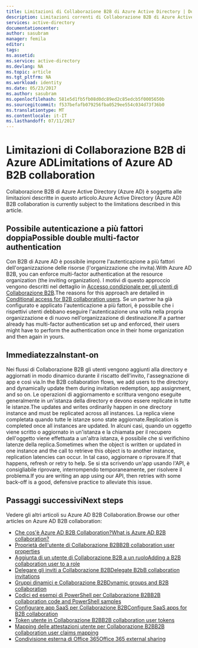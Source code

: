 ```yaml
---
title: Limitazioni di Collaborazione B2B di Azure Active Directory | Documentazione Microsoft
description: Limitazioni correnti di Collaborazione B2B di Azure Active Directory
services: active-directory
documentationcenter: 
author: sasubram
manager: femila
editor: 
tags: 
ms.assetid: 
ms.service: active-directory
ms.devlang: NA
ms.topic: article
ms.tgt_pltfrm: NA
ms.workload: identity
ms.date: 05/23/2017
ms.author: sasubram
ms.openlocfilehash: 581e5d1fb5fb08d0dc89ed2c85edcb5f0005650b
ms.sourcegitcommit: f537befafb079256fba0529ee554c034d73f36b0
ms.translationtype: MT
ms.contentlocale: it-IT
ms.lasthandoff: 07/11/2017
---
```

# <a name="limitations-of-azure-ad-b2b-collaboration"></a><span data-ttu-id="2de08-103">Limitazioni di Collaborazione B2B di Azure AD</span><span class="sxs-lookup"><span data-stu-id="2de08-103">Limitations of Azure AD B2B collaboration</span></span>
<span data-ttu-id="2de08-104">Collaborazione B2B di Azure Active Directory (Azure AD) è soggetta alle limitazioni descritte in questo articolo.</span><span class="sxs-lookup"><span data-stu-id="2de08-104">Azure Active Directory (Azure AD) B2B collaboration is currently subject to the limitations described in this article.</span></span>

## <a name="possible-double-multi-factor-authentication"></a><span data-ttu-id="2de08-105">Possibile autenticazione a più fattori doppia</span><span class="sxs-lookup"><span data-stu-id="2de08-105">Possible double multi-factor authentication</span></span>
<span data-ttu-id="2de08-106">Con B2B di Azure AD è possibile imporre l'autenticazione a più fattori dell'organizzazione delle risorse (l'organizzazione che invita).</span><span class="sxs-lookup"><span data-stu-id="2de08-106">With Azure AD B2B, you can enforce multi-factor authentication at the resource organization (the inviting organization).</span></span> <span data-ttu-id="2de08-107">I motivi di questo approccio vengono descritti nel dettaglio in [Accesso condizionale per gli utenti di Collaborazione B2B](active-directory-b2b-mfa-instructions.md).</span><span class="sxs-lookup"><span data-stu-id="2de08-107">The reasons for this approach are detailed in [Conditional access for B2B collaboration users](active-directory-b2b-mfa-instructions.md).</span></span> <span data-ttu-id="2de08-108">Se un partner ha già configurato e applicato l'autenticazione a più fattori, è possibile che i rispettivi utenti debbano eseguire l'autenticazione una volta nella propria organizzazione e di nuovo nell'organizzazione di destinazione.</span><span class="sxs-lookup"><span data-stu-id="2de08-108">If a partner already has multi-factor authentication set up and enforced, their users might have to perform the authentication once in their home organization and then again in yours.</span></span>

## <a name="instant-on"></a><span data-ttu-id="2de08-109">Immediatezza</span><span class="sxs-lookup"><span data-stu-id="2de08-109">Instant-on</span></span>
<span data-ttu-id="2de08-110">Nei flussi di Collaborazione B2B gli utenti vengono aggiunti alla directory e aggiornati in modo dinamico durante il riscatto dell'invito, l'assegnazione di app e così via.</span><span class="sxs-lookup"><span data-stu-id="2de08-110">In the B2B collaboration flows, we add users to the directory and dynamically update them during invitation redemption, app assignment, and so on.</span></span> <span data-ttu-id="2de08-111">Le operazioni di aggiornamento e scrittura vengono eseguite generalmente in un'istanza della directory e devono essere replicate in tutte le istanze.</span><span class="sxs-lookup"><span data-stu-id="2de08-111">The updates and writes ordinarily happen in one directory instance and must be replicated across all instances.</span></span> <span data-ttu-id="2de08-112">La replica viene completata quando tutte le istanze sono state aggiornate.</span><span class="sxs-lookup"><span data-stu-id="2de08-112">Replication is completed once all instances are updated.</span></span> <span data-ttu-id="2de08-113">In alcuni casi, quando un oggetto viene scritto o aggiornato in un'istanza e la chiamata per il recupero dell'oggetto viene effettuata a un'altra istanza, è possibile che si verifichino latenze della replica.</span><span class="sxs-lookup"><span data-stu-id="2de08-113">Sometimes when the object is written or updated in one instance and the call to retrieve this object is to another instance, replication latencies can occur.</span></span> <span data-ttu-id="2de08-114">In tal caso, aggiornare o riprovare.</span><span class="sxs-lookup"><span data-stu-id="2de08-114">If that happens, refresh or retry to help.</span></span> <span data-ttu-id="2de08-115">Se si sta scrivendo un'app usando l'API, è consigliabile riprovare, interrompendo temporaneamente, per risolvere il problema.</span><span class="sxs-lookup"><span data-stu-id="2de08-115">If you are writing an app using our API, then retries with some back-off is a good, defensive practice to alleviate this issue.</span></span>

## <a name="next-steps"></a><span data-ttu-id="2de08-116">Passaggi successivi</span><span class="sxs-lookup"><span data-stu-id="2de08-116">Next steps</span></span>

<span data-ttu-id="2de08-117">Vedere gli altri articoli su Azure AD B2B Collaboration.</span><span class="sxs-lookup"><span data-stu-id="2de08-117">Browse our other articles on Azure AD B2B collaboration:</span></span>

* [<span data-ttu-id="2de08-118">Che cos'è Azure AD B2B Collaboration?</span><span class="sxs-lookup"><span data-stu-id="2de08-118">What is Azure AD B2B collaboration?</span></span>](active-directory-b2b-what-is-azure-ad-b2b.md)
* [<span data-ttu-id="2de08-119">Proprietà dell'utente di Collaborazione B2B</span><span class="sxs-lookup"><span data-stu-id="2de08-119">B2B collaboration user properties</span></span>](active-directory-b2b-user-properties.md)
* [<span data-ttu-id="2de08-120">Aggiunta di un utente di Collaborazione B2B a un ruolo</span><span class="sxs-lookup"><span data-stu-id="2de08-120">Adding a B2B collaboration user to a role</span></span>](active-directory-b2b-add-guest-to-role.md)
* [<span data-ttu-id="2de08-121">Delegare gli inviti a Collaborazione B2B</span><span class="sxs-lookup"><span data-stu-id="2de08-121">Delegate B2bB collaboration invitations</span></span>](active-directory-b2b-delegate-invitations.md)
* [<span data-ttu-id="2de08-122">Gruppi dinamici e Collaborazione B2B</span><span class="sxs-lookup"><span data-stu-id="2de08-122">Dynamic groups and B2B collaboration</span></span>](active-directory-b2b-dynamic-groups.md)
* [<span data-ttu-id="2de08-123">Codici ed esempi di PowerShell per Collaborazione B2B</span><span class="sxs-lookup"><span data-stu-id="2de08-123">B2B collaboration code and PowerShell samples</span></span>](active-directory-b2b-code-samples.md)
* [<span data-ttu-id="2de08-124">Configurare app SaaS per Collaborazione B2B</span><span class="sxs-lookup"><span data-stu-id="2de08-124">Configure SaaS apps for B2B collaboration</span></span>](active-directory-b2b-configure-saas-apps.md)
* [<span data-ttu-id="2de08-125">Token utente in Collaborazione B2B</span><span class="sxs-lookup"><span data-stu-id="2de08-125">B2B collaboration user tokens</span></span>](active-directory-b2b-user-token.md)
* [<span data-ttu-id="2de08-126">Mapping delle attestazioni utente per Collaborazione B2B</span><span class="sxs-lookup"><span data-stu-id="2de08-126">B2B collaboration user claims mapping</span></span>](active-directory-b2b-claims-mapping.md)
* [<span data-ttu-id="2de08-127">Condivisione esterna di Office 365</span><span class="sxs-lookup"><span data-stu-id="2de08-127">Office 365 external sharing</span></span>](active-directory-b2b-o365-external-user.md)

